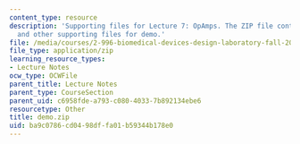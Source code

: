 ```yaml
---
content_type: resource
description: 'Supporting files for Lecture 7: OpAmps. The ZIP file contains: main.c
  and other supporting files for demo.'
file: /media/courses/2-996-biomedical-devices-design-laboratory-fall-2007/ba9c0786cd0498dffa01b59344b178e0_demo.zip
file_type: application/zip
learning_resource_types:
- Lecture Notes
ocw_type: OCWFile
parent_title: Lecture Notes
parent_type: CourseSection
parent_uid: c6958fde-a793-c080-4033-7b892134ebe6
resourcetype: Other
title: demo.zip
uid: ba9c0786-cd04-98df-fa01-b59344b178e0
---
```


